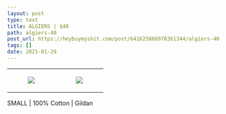 ```yaml
---
layout: post
type: text
title: ALGIERS | $40
path: algiers-40
post_url: https://heybuymyshit.com/post/641625866978361344/algiers-40
tags: []
date: 2021-01-29
---
```




<table style="width:100%;"><tr><td style="vertical-align:top;">
      <figure class="tmblr-full" data-orig-height="2048" data-orig-width="1365" data-orig-src="https://concertshirts.netlify.app/shirts/0495/0495-01.jpg"><img src="https://64.media.tumblr.com/dcea14cd16ec38767ac17b29498bee49/dc368ab27acfa64a-13/s540x810/5f7794d95449da9ff7b2a6395a7b03dbd1a71dc8.jpg" data-orig-height="2048" data-orig-width="1365" data-orig-src="https://concertshirts.netlify.app/shirts/0495/0495-01.jpg"/></figure></td>
    <td style="vertical-align:top;">
      <figure class="tmblr-full" data-orig-height="2048" data-orig-width="1365" data-orig-src="https://concertshirts.netlify.app/shirts/0495/0495-02.jpg"><img src="https://64.media.tumblr.com/d9919b795e1ff859f0c497dad491b024/dc368ab27acfa64a-7d/s540x810/3d25d7d3e3bf781d8288b19055f61c90c2c48d24.jpg" data-orig-height="2048" data-orig-width="1365" data-orig-src="https://concertshirts.netlify.app/shirts/0495/0495-02.jpg"/></figure></td>
  </tr></table><p>
  SMALL | 100% Cotton | Gildan
</p>
